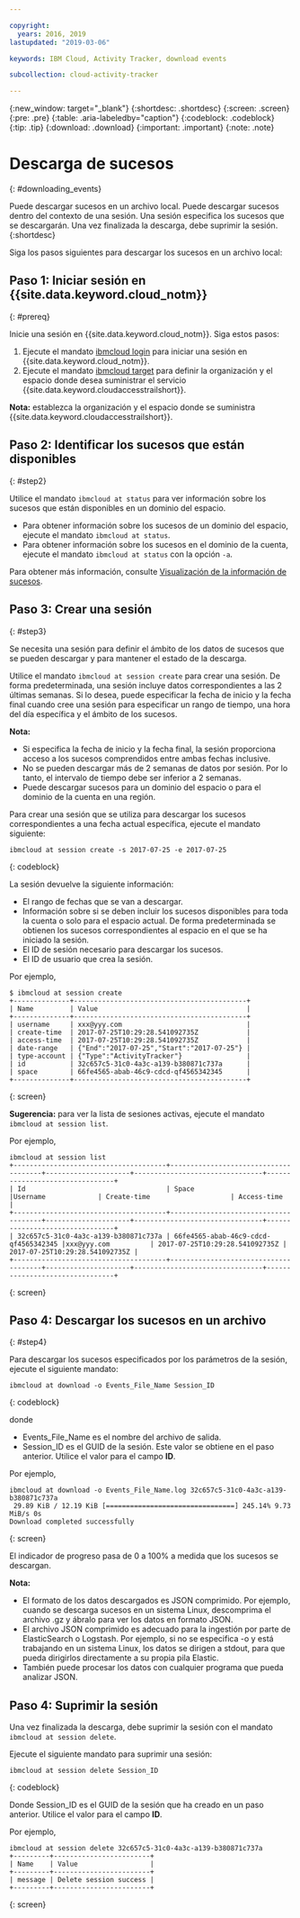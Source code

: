 ```yaml
---

copyright:
  years: 2016, 2019
lastupdated: "2019-03-06"

keywords: IBM Cloud, Activity Tracker, download events

subcollection: cloud-activity-tracker

---
```


{:new_window: target="_blank"}
{:shortdesc: .shortdesc}
{:screen: .screen}
{:pre: .pre}
{:table: .aria-labeledby="caption"}
{:codeblock: .codeblock}
{:tip: .tip}
{:download: .download}
{:important: .important}
{:note: .note}


# Descarga de sucesos
{: #downloading_events}

Puede descargar sucesos en un archivo local. Puede descargar sucesos dentro del contexto de una sesión. Una sesión especifica los sucesos que se descargarán. Una vez finalizada la descarga, debe suprimir la sesión.
{:shortdesc}

Siga los pasos siguientes para descargar los sucesos en un archivo local:

## Paso 1: Iniciar sesión en {{site.data.keyword.cloud_notm}}
{: #prereq}

Inicie una sesión en {{site.data.keyword.cloud_notm}}. Siga estos pasos:

1. Ejecute el mandato [ibmcloud login](/docs/cli/reference/ibmcloud?topic=cloud-cli-ibmcloud_cli#ibmcloud_login) para iniciar una sesión en {{site.data.keyword.cloud_notm}}.
2. Ejecute el mandato [ibmcloud target](/docs/cli/reference/ibmcloud?topic=cloud-cli-ibmcloud_cli#ibmcloud_target) para definir la organización y el espacio donde desea suministrar el servicio {{site.data.keyword.cloudaccesstrailshort}}.

**Nota:** establezca la organización y el espacio donde se suministra {{site.data.keyword.cloudaccesstrailshort}}.

## Paso 2: Identificar los sucesos que están disponibles
{: #step2}

Utilice el mandato `ibmcloud at status` para ver información sobre los sucesos que están disponibles en un dominio del espacio.

* Para obtener información sobre los sucesos de un dominio del espacio, ejecute el mandato `ibmcloud at status`.
* Para obtener información sobre los sucesos en el dominio de la cuenta, ejecute el mandato `ibmcloud at status` con la opción `-a`.

Para obtener más información, consulte [Visualización de la información de sucesos](/docs/services/cloud-activity-tracker/how-to?topic=cloud-activity-tracker-viewing_event_status#viewing_event_status).
  


## Paso 3: Crear una sesión
{: #step3}

Se necesita una sesión para definir el ámbito de los datos de sucesos que se pueden descargar y para mantener el estado de la descarga. 

Utilice el mandato `ibmcloud at session create` para crear una sesión. De forma predeterminada, una sesión incluye datos correspondientes a las 2 últimas semanas.  Si lo desea, puede especificar la fecha de inicio y la fecha final cuando cree una sesión para especificar un rango de tiempo, una hora del día específica y el ámbito de los sucesos. 

**Nota:** 

* Si especifica la fecha de inicio y la fecha final, la sesión proporciona acceso a los sucesos comprendidos entre ambas fechas inclusive. 
* No se pueden descargar más de 2 semanas de datos por sesión. Por lo tanto, el intervalo de tiempo debe ser inferior a 2 semanas.
* Puede descargar sucesos para un dominio del espacio o para el dominio de la cuenta en una región.

Para crear una sesión que se utiliza para descargar los sucesos correspondientes a una fecha actual específica, ejecute el mandato siguiente:

```
ibmcloud at session create -s 2017-07-25 -e 2017-07-25
```
{: codeblock}

La sesión devuelve la siguiente información:

* El rango de fechas que se van a descargar.
* Información sobre si se deben incluir los sucesos disponibles para toda la cuenta o solo para el espacio actual. De forma predeterminada se obtienen los sucesos correspondientes al espacio en el que se ha iniciado la sesión.
* El ID de sesión necesario para descargar los sucesos.
* El ID de usuario que crea la sesión.

Por ejemplo,

```
$ ibmcloud at session create
+--------------+-------------------------------------------+
| Name         | Value                                     |
+--------------+-------------------------------------------+
| username     | xxx@yyy.com                               |
| create-time  | 2017-07-25T10:29:28.541092735Z            |
| access-time  | 2017-07-25T10:29:28.541092735Z            |
| date-range   | {"End":"2017-07-25","Start":"2017-07-25"} |
| type-account | {"Type":"ActivityTracker"}                |
| id           | 32c657c5-31c0-4a3c-a139-b380871c737a      |
| space        | 66fe4565-abab-46c9-cdcd-qf4565342345      |
+--------------+-------------------------------------------+
```
{: screen}

**Sugerencia:** para ver la lista de sesiones activas, ejecute el mandato `ibmcloud at session list`.

Por ejemplo,

```
ibmcloud at session list
+--------------------------------------+--------------------------------------+---------------------+--------------------------------+--------------------------------+
| Id                                   | Space                                |Username             | Create-time                    | Access-time                    |
+--------------------------------------+--------------------------------------+---------------------+--------------------------------+--------------------------------+
| 32c657c5-31c0-4a3c-a139-b380871c737a | 66fe4565-abab-46c9-cdcd-qf4565342345 |xxx@yyy.com          | 2017-07-25T10:29:28.541092735Z | 2017-07-25T10:29:28.541092735Z |
+--------------------------------------+--------------------------------------+---------------------+--------------------------------+--------------------------------+
```
{: screen} 


## Paso 4: Descargar los sucesos en un archivo
{: #step4}

Para descargar los sucesos especificados por los parámetros de la sesión, ejecute el siguiente mandato:

```
ibmcloud at download -o Events_File_Name Session_ID
```
{: codeblock}

donde

* Events_File_Name es el nombre del archivo de salida.
* Session_ID es el GUID de la sesión. Este valor se obtiene en el paso anterior. Utilice el valor para el campo **ID**.

Por ejemplo,

```
ibmcloud at download -o Events_File_Name.log 32c657c5-31c0-4a3c-a139-b380871c737a
 29.89 KiB / 12.19 KiB [================================] 245.14% 9.73 MiB/s 0s
Download completed successfully
```
{: screen}

El indicador de progreso pasa de 0 a 100% a medida que los sucesos se descargan.

**Nota:** 

* El formato de los datos descargados es JSON comprimido. Por ejemplo, cuando se descarga sucesos en un sistema Linux, descomprima el archivo .gz y ábralo para ver los datos en formato JSON. 
* El archivo JSON comprimido es adecuado para la ingestión por parte de ElasticSearch o Logstash. Por ejemplo, si no se especifica -o y está trabajando en un sistema Linux, los datos se dirigen a stdout, para que pueda dirigirlos directamente a su propia pila Elastic.
* También puede procesar los datos con cualquier programa que pueda analizar JSON. 

## Paso 4: Suprimir la sesión

Una vez finalizada la descarga, debe suprimir la sesión con el mandato `ibmcloud at session delete`. 

Ejecute el siguiente mandato para suprimir una sesión:

```
ibmcloud at session delete Session_ID
```
{: codeblock}

Donde Session_ID es el GUID de la sesión que ha creado en un paso anterior. Utilice el valor para el campo **ID**.

Por ejemplo,

```
ibmcloud at session delete 32c657c5-31c0-4a3c-a139-b380871c737a
+---------+------------------------+
| Name    | Value                  |
+---------+------------------------+
| message | Delete session success |
+---------+------------------------+
```
{: screen}




